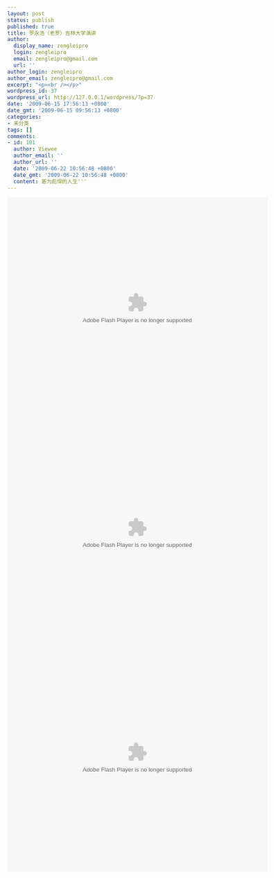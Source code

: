 ```yaml
---
layout: post
status: publish
published: true
title: 罗永浩（老罗）吉林大学演讲
author:
  display_name: zengleipro
  login: zengleipro
  email: zengleipro@gmail.com
  url: ''
author_login: zengleipro
author_email: zengleipro@gmail.com
excerpt: "<p><br /></p>"
wordpress_id: 37
wordpress_url: http://127.0.0.1/wordpress/?p=37
date: '2009-06-15 17:56:13 +0800'
date_gmt: '2009-06-15 09:56:13 +0800'
categories:
- 未分类
tags: []
comments:
- id: 101
  author: Viewee
  author_email: ''
  author_url: ''
  date: '2009-06-22 10:56:48 +0800'
  date_gmt: '2009-06-22 10:56:48 +0800'
  content: 甚为彪悍的人生'''
---
```

<p>
<object width="600" height="518"  data="http://player.youku.com/player.php/sid/XOTMzNjAwMTY=/v.swf" type="application/x-shockwave-flash"><param name="align" value="middle" /><param name="src" value="http://player.youku.com/player.php/sid/XOTMzNjAwMTY=/v.swf" /><param name="quality" value="high" /></object><br />
<object width="600" height="518"  data="http://player.youku.com/player.php/sid/XOTQzNjIxMTY=/v.swf" type="application/x-shockwave-flash"><param name="align" value="middle" /><param name="src" value="http://player.youku.com/player.php/sid/XOTQzNjIxMTY=/v.swf" /><param name="quality" value="high" /></object><br />
<object width="600" height="518"  data="http://player.youku.com/player.php/sid/XOTQzNjMxMjg=/v.swf" type="application/x-shockwave-flash"><param name="align" value="middle" /><param name="src" value="http://player.youku.com/player.php/sid/XOTQzNjMxMjg=/v.swf" /><param name="quality" value="high" /></object><br />
</p>